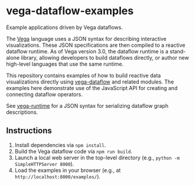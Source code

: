 # vega-dataflow-examples

Example applications driven by Vega dataflows.

The [Vega](https://github.com/vega/vega) language uses a JSON syntax for
describing interactive visualizations. These JSON specifications are then
compiled to a reactive dataflow runtime. As of Vega version 3.0, the dataflow
runtime is a stand-alone library, allowing developers to build dataflows
directly, or author new high-level languages that use the same runtime.

This repository contains examples of how to build reactive data visualizations
directly using [vega-dataflow](https://github.com/vega/vega-dataflow) and
related modules. The examples here demonstrate use of the JavaScript API for
creating and connecting dataflow operators.

See [vega-runtime](https://github.com/vega/vega-runtime) for a JSON syntax
for serializing dataflow graph descriptions.

## Instructions

1. Install dependencies via `npm install`.
2. Build the Vega dataflow code via `npm run build`.
3. Launch a local web server in the top-level directory (e.g., `python -m SimpleHTTPServer 8000`).
4. Load the examples in your browser (e.g., at `http://localhost:8000/examples/`).
